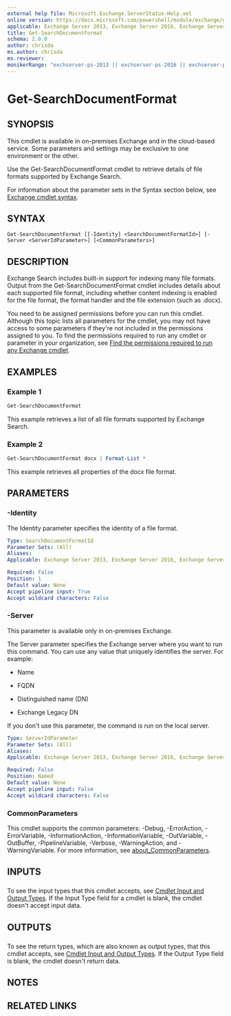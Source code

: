 ```yaml
---
external help file: Microsoft.Exchange.ServerStatus-Help.xml
online version: https://docs.microsoft.com/powershell/module/exchange/get-searchdocumentformat
applicable: Exchange Server 2013, Exchange Server 2016, Exchange Server 2019, Exchange Online
title: Get-SearchDocumentFormat
schema: 2.0.0
author: chrisda
ms.author: chrisda
ms.reviewer:
monikerRange: "exchserver-ps-2013 || exchserver-ps-2016 || exchserver-ps-2019 || exchonline-ps"
---
```


# Get-SearchDocumentFormat

## SYNOPSIS
This cmdlet is available in on-premises Exchange and in the cloud-based service. Some parameters and settings may be exclusive to one environment or the other.

Use the Get-SearchDocumentFormat cmdlet to retrieve details of file formats supported by Exchange Search.

For information about the parameter sets in the Syntax section below, see [Exchange cmdlet syntax](https://docs.microsoft.com/powershell/exchange/exchange-server/exchange-cmdlet-syntax).

## SYNTAX

```
Get-SearchDocumentFormat [[-Identity] <SearchDocumentFormatId>] [-Server <ServerIdParameter>] [<CommonParameters>]
```

## DESCRIPTION
Exchange Search includes built-in support for indexing many file formats. Output from the Get-SearchDocumentFormat cmdlet includes details about each supported file format, including whether content indexing is enabled for the file format, the format handler and the file extension (such as .docx).

You need to be assigned permissions before you can run this cmdlet. Although this topic lists all parameters for the cmdlet, you may not have access to some parameters if they're not included in the permissions assigned to you. To find the permissions required to run any cmdlet or parameter in your organization, see [Find the permissions required to run any Exchange cmdlet](https://docs.microsoft.com/powershell/exchange/exchange-server/find-exchange-cmdlet-permissions).

## EXAMPLES

### Example 1
```powershell
Get-SearchDocumentFormat
```

This example retrieves a list of all file formats supported by Exchange Search.

### Example 2
```powershell
Get-SearchDocumentFormat docx | Format-List *
```

This example retrieves all properties of the docx file format.

## PARAMETERS

### -Identity
The Identity parameter specifies the identity of a file format.

```yaml
Type: SearchDocumentFormatId
Parameter Sets: (All)
Aliases:
Applicable: Exchange Server 2013, Exchange Server 2016, Exchange Server 2019, Exchange Online

Required: False
Position: 1
Default value: None
Accept pipeline input: True
Accept wildcard characters: False
```

### -Server
This parameter is available only in on-premises Exchange.

The Server parameter specifies the Exchange server where you want to run this command. You can use any value that uniquely identifies the server. For example:

- Name

- FQDN

- Distinguished name (DN)

- Exchange Legacy DN

If you don't use this parameter, the command is run on the local server.

```yaml
Type: ServerIdParameter
Parameter Sets: (All)
Aliases:
Applicable: Exchange Server 2013, Exchange Server 2016, Exchange Server 2019

Required: False
Position: Named
Default value: None
Accept pipeline input: False
Accept wildcard characters: False
```

### CommonParameters
This cmdlet supports the common parameters: -Debug, -ErrorAction, -ErrorVariable, -InformationAction, -InformationVariable, -OutVariable, -OutBuffer, -PipelineVariable, -Verbose, -WarningAction, and -WarningVariable. For more information, see [about_CommonParameters](https://go.microsoft.com/fwlink/p/?LinkID=113216).

## INPUTS

###  
To see the input types that this cmdlet accepts, see [Cmdlet Input and Output Types](https://go.microsoft.com/fwlink/p/?linkId=616387). If the Input Type field for a cmdlet is blank, the cmdlet doesn't accept input data.

## OUTPUTS

###  
To see the return types, which are also known as output types, that this cmdlet accepts, see [Cmdlet Input and Output Types](https://go.microsoft.com/fwlink/p/?linkId=616387). If the Output Type field is blank, the cmdlet doesn't return data.

## NOTES

## RELATED LINKS
